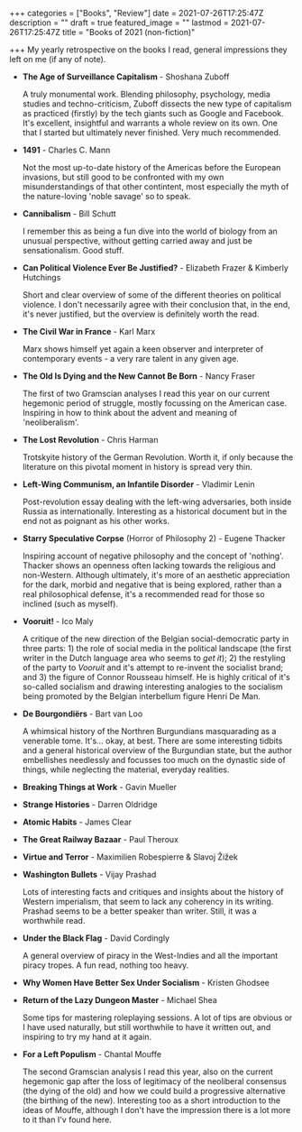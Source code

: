 +++
categories = ["Books", "Review"]
date = 2021-07-26T17:25:47Z
description = ""
draft = true
featured_image = ""
lastmod = 2021-07-26T17:25:47Z
title = "Books of 2021 (non-fiction)"

+++
My yearly retrospective on the books I read, general impressions they left on me (if any of note).

<!--more-->

* **The Age of Surveillance Capitalism** - Shoshana Zuboff

  A truly monumental work. Blending philosophy, psychology, media studies and techno-criticism, Zuboff dissects the new type of capitalism as practiced (firstly) by the tech giants such as Google and Facebook. It's excellent, insightful and warrants a whole review on its own. One that I started but ultimately never finished. Very much recommended.
* **1491** - Charles C. Mann

  Not the most up-to-date history of the Americas before the European invasions, but still good to be confronted with my own misunderstandings of that other contintent, most especially the myth of the nature-loving 'noble savage' so to speak.
* **Cannibalism** - Bill Schutt

  I remember this as being a fun dive into the world of biology from an unusual perspective, without getting carried away and just be sensationalism. Good stuff.
* **Can Political Violence Ever Be Justified?** - Elizabeth Frazer & Kimberly Hutchings

  Short and clear overview of some of the different theories on political violence. I don't necessarily agree with their conclusion that, in the end, it's never justified, but the overview is definitely worth the read.
* **The Civil War in France** - Karl Marx

  Marx shows himself yet again a keen observer and interpreter of contemporary events - a very rare talent in any given age.
* **The Old Is Dying and the New Cannot Be Born** - Nancy Fraser

  The first of two Gramscian analyses I read this year on our current hegemonic period of struggle, mostly focussing on the American case. Inspiring in how to think about the advent and meaning of 'neoliberalism'.
* **The Lost Revolution** - Chris Harman

  Trotskyite history of the German Revolution. Worth it, if only because the literature on this pivotal moment in history is spread very thin.
* **Left-Wing Communism, an Infantile Disorder** - Vladimir Lenin

  Post-revolution essay dealing with the left-wing adversaries, both inside Russia as internationally. Interesting as a historical document but in the end not as poignant as his other works.
* **Starry Speculative Corpse** (Horror of Philosophy 2) - Eugene Thacker

  Inspiring account of negative philosophy and the concept of 'nothing'. Thacker shows an openness often lacking towards the religious and non-Western. Although ultimately, it's more of an aesthetic appreciation for the dark, morbid and negative that is being explored, rather than a real philosophical defense, it's a recommended read for those so inclined (such as myself).
* **Vooruit!** - Ico Maly

  A critique of the new direction of the Belgian social-democratic party in three parts: 1) the role of social media in the political landscape (the first writer in the Dutch language area who seems to _get it_); 2) the restyling of the party to _Vooruit_ and it's attempt to re-invent the socialist brand; and 3) the figure of Connor Rousseau himself. He is highly critical of it's so-called socialism and drawing interesting analogies to the socialism being promoted by the Belgian interbellum figure Henri De Man.
* **De Bourgondiërs** - Bart van Loo

  A whimsical history of the Northren Burgundians masquarading as a venerable tome. It's... okay, at best. There are some interesting tidbits and a general historical overview of the Burgundian state, but the author embellishes needlessly and focusses too much on the dynastic side of things, while neglecting the material, everyday realities.
* **Breaking Things at Work** - Gavin Mueller
* **Strange Histories** - Darren Oldridge
* **Atomic Habits** - James Clear
* **The Great Railway Bazaar** - Paul Theroux
* **Virtue and Terror** - Maximilien Robespierre & Slavoj Žižek
* **Washington Bullets** - Vijay Prashad

  Lots of interesting facts and critiques and insights about the history of Western imperialism, that seem to lack any coherency in its writing. Prashad seems to be a better speaker than writer. Still, it was a worthwhile read.
* **Under the Black Flag** - David Cordingly

  A general overview of piracy in the West-Indies and all the important piracy tropes. A fun read, nothing too heavy.
* **Why Women Have Better Sex Under Socialism** - Kristen Ghodsee
* **Return of the Lazy Dungeon Master** - Michael Shea

  Some tips for mastering roleplaying sessions. A lot of tips are obvious or I have used naturally, but still worthwhile to have it written out, and inspiring to try my hand at it again.
* **For a Left Populism** - Chantal Mouffe

  The second Gramscian analysis I read this year, also on the current hegemonic gap after the loss of legitimacy of the neoliberal consensus (the dying of the old) and how we could build a progressive alternative (the birthing of the new). Interesting too as a short introduction to the ideas of Mouffe, although I don't have the impression there is a lot more to it than I'v found here.